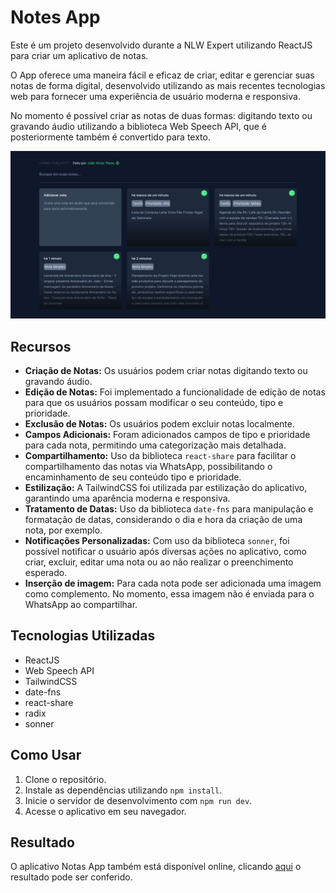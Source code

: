 # Notes App

Este é um projeto desenvolvido durante a NLW Expert utilizando ReactJS para criar um aplicativo de notas.

O App oferece uma maneira fácil e eficaz de criar, editar e gerenciar suas notas de forma digital, desenvolvido utilizando as mais recentes tecnologias web para fornecer uma experiência de usuário moderna e responsiva.

No momento é possível criar as notas de duas formas: digitando texto ou gravando áudio utilizando a biblioteca Web Speech API, que é posteriormente também é convertido para texto.

<img src="./src/assets/fullscreenPrint.png"/>

## Recursos

- **Criação de Notas:** Os usuários podem criar notas digitando texto ou gravando áudio.
- **Edição de Notas:** Foi implementado a funcionalidade de edição de notas para que os usuários possam modificar o seu conteúdo, tipo e prioridade.
- **Exclusão de Notas:** Os usuários podem excluir notas localmente.
- **Campos Adicionais:** Foram adicionados campos de tipo e prioridade para cada nota, permitindo uma categorização mais detalhada.
- **Compartilhamento:** Uso da biblioteca `react-share` para facilitar o compartilhamento das notas via WhatsApp, possibilitando o encaminhamento de seu conteúdo tipo e prioridade.
- **Estilização:** A TailwindCSS foi utilizada par estilização do aplicativo, garantindo uma aparência moderna e responsiva.
- **Tratamento de Datas:** Uso da biblioteca `date-fns` para manipulação e formatação de datas, considerando o dia e hora da criação de uma nota, por exemplo.
- **Notificações Personalizadas:** Com uso da biblioteca `sonner`, foi possível notificar o usuário após diversas ações no aplicativo, como criar, excluir, editar uma nota ou ao não realizar o preenchimento esperado.
- **Inserção de imagem:** Para cada nota pode ser adicionada uma imagem como complemento. No momento, essa imagem não é enviada para o WhatsApp ao compartilhar.

## Tecnologias Utilizadas

- ReactJS
- Web Speech API
- TailwindCSS
- date-fns
- react-share
- radix
- sonner

## Como Usar

1. Clone o repositório.
2. Instale as dependências utilizando `npm install`.
3. Inicie o servidor de desenvolvimento com `npm run dev`.
4. Acesse o aplicativo em seu navegador.

## Resultado

O aplicativo Notas App também está disponível online, clicando [aqui](https://nlw-expert-notes-app.vercel.app/) o resultado pode ser conferido.
